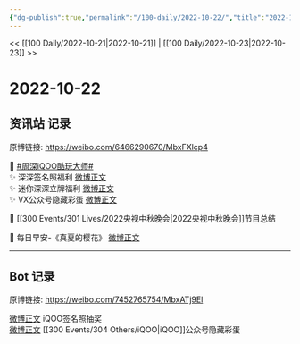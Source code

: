 ```yaml
---
{"dg-publish":true,"permalink":"/100-daily/2022-10-22/","title":"2022-10-22"}
---
```



<< [[100 Daily/2022-10-21\|2022-10-21]] | [[100 Daily/2022-10-23\|2022-10-23]] >>

# 2022-10-22

## 资讯站 记录

原博链接: https://weibo.com/6466290670/MbxFXlcp4

💫 [#周深iQOO酷玩大师#](https://s.weibo.com/weibo?q=%23%E5%91%A8%E6%B7%B1iQOO%E9%85%B7%E7%8E%A9%E5%A4%A7%E5%B8%88%23)  
✨ 深深签名照福利 [微博正文](https://m.weibo.cn/6466290670/4827347256085182)  
✨ 迷你深深立牌福利 [微博正文](https://m.weibo.cn/6466290670/4827346936272231)  
✨ VX公众号隐藏彩蛋 [微博正文](https://m.weibo.cn/6466290670/4827421042541634)

💫 [[300 Events/301 Lives/2022央视中秋晚会\|2022央视中秋晚会]]节目总结 [](https://m.weibo.cn/6466290670/4827327730812566)

💫 每日早安-《真夏的樱花》 [微博正文](https://m.weibo.cn/6466290670/4827287591586460)

---
## Bot 记录

原博链接: https://weibo.com/7452765754/MbxATj9El

[微博正文](https://weibo.com/detail/4827343287486983) iQOO签名照抽奖  
[微博正文](https://weibo.com/detail/4827371959746609) [[300 Events/304 Others/iQOO\|iQOO]]公众号隐藏彩蛋
